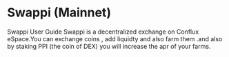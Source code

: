 # Swappi (Mainnet)
Swappi User Guide
Swappi is a decentralized exchange on Conflux eSpace.You can exchange coins , add liquidty and also farm them .and also by staking PPI (the coin of DEX) you will increase the apr of your farms.
